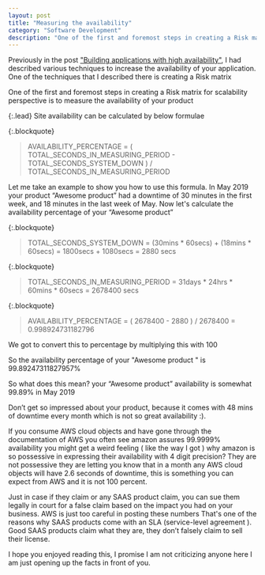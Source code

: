 ```yaml
---
layout: post
title: "Measuring the availability"
category: "Software Development"
description: "One of the first and foremost steps in creating a Risk matrix for scalability perspective is to measure the availability of your product"
---
```

Previously in the post ["Building applications with high availability"](/software%20development/2019/01/06/build-applications-with-high-availability.html), I had described various techniques to increase the availability of your application. 
One of the techniques that I described there is creating a Risk matrix

One of the first and foremost steps in creating a Risk matrix for scalability perspective is to measure the availability of your product

{:.lead}
Site availability can be calculated by below formulae

{:.blockquote}
> AVAILABILITY\_PERCENTAGE = ( TOTAL\_SECONDS\_IN\_MEASURING\_PERIOD - TOTAL\_SECONDS\_SYSTEM\_DOWN ) / TOTAL\_SECONDS\_IN\_MEASURING\_PERIOD

Let me take an example to show you how to use this formula. In May 2019 your product “Awesome product” had a downtime of 30 minutes in the first week, and 18 minutes in the last week of May. Now let's calculate the availability percentage of your “Awesome product”

{:.blockquote}
> TOTAL\_SECONDS\_SYSTEM\_DOWN = (30mins \* 60secs) + (18mins \* 60secs) = 1800secs + 1080secs = 2880 secs

{:.blockquote}
> TOTAL\_SECONDS\_IN\_MEASURING\_PERIOD = 31days \* 24hrs \* 60mins \* 60secs = 2678400 secs

{:.blockquote}
> AVAILABILITY\_PERCENTAGE = ( 2678400 - 2880 ) / 2678400 = 0.998924731182796

We got to convert this to percentage by multiplying this with 100

So the availability percentage of your "Awesome product " is 99.89247311827957%

So what does this mean? your “Awesome product” availability is somewhat 99.89% in May 2019

Don’t get so impressed about your product, because it comes with 48 mins of downtime every month which is not so great availability :).

If you consume AWS cloud objects and have gone through the documentation of AWS you often see amazon assures 99.9999% availability you might get a weird feeling ( like the way I got ) why amazon is so possessive in expressing their availability with 4 digit precision? 
They are not possessive they are letting you know that in a month any AWS cloud objects will have 2.6 seconds of downtime, this is something you can expect from AWS and it is not 100 percent.

Just in case if they claim or any SAAS product claim, you can sue them legally in court for a false claim based on the impact you had on your business. AWS is just too careful in posting these numbers
That's one of the reasons why SAAS products come with an SLA (service-level agreement ). Good SAAS products claim what they are, they don’t falsely claim to sell their license.

I hope you enjoyed reading this, I promise I am not criticizing anyone here I am just opening up the facts in front of you.